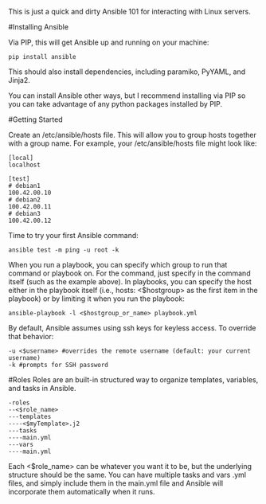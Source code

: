 This is just a quick and dirty Ansible 101 for interacting with Linux servers.

#Installing Ansible

Via PIP, this will get Ansible up and running on your machine:

```
pip install ansible
```

This should also install dependencies, including paramiko, PyYAML, and Jinja2.

You can install Ansible other ways, but I recommend installing via PIP so you can take advantage of any python packages installed by PIP.

#Getting Started

Create an /etc/ansible/hosts file. This will allow you to group hosts together with a group name. For example, your /etc/ansible/hosts file might look like:

```
[local]
localhost

[test]
# debian1
100.42.00.10
# debian2
100.42.00.11
# debian3
100.42.00.12
```

Time to try your first Ansible command:

```
ansible test -m ping -u root -k
```

When you run a playbook, you can specify which group to run that command or playbook on. For the command, just specify in the command itself (such as the example above). In playbooks, you can specify the host either in the playbook itself (i.e., hosts: <$hostgroup> as the first item in the playbook) or by limiting it when you run the playbook:

```
ansible-playbook -l <$hostgroup_or_name> playbook.yml
```

By default, Ansible assumes using ssh keys for keyless access. To override that behavior:

```
-u <$username> #overrides the remote username (default: your current username)
-k #prompts for SSH password
```

#Roles
Roles are an built-in structured way to organize templates, variables, and tasks in Ansible.

```
-roles
--<$role_name>
---templates
----<$myTemplate>.j2
---tasks
----main.yml
---vars
----main.yml
```

Each <$role_name> can be whatever you want it to be, but the underlying structure should be the same. You can have multiple tasks and vars .yml files, and simply include them in the main.yml file and Ansible will incorporate them automatically when it runs.
